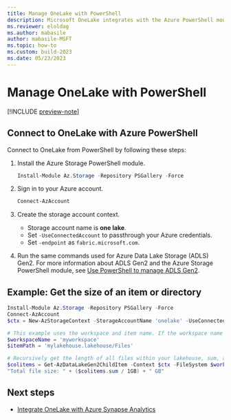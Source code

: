 ```yaml
---
title: Manage OneLake with PowerShell
description: Microsoft OneLake integrates with the Azure PowerShell module for data reading, writing, and management.
ms.reviewer: eloldag
ms.author: mabasile
author: mabasile-MSFT
ms.topic: how-to
ms.custom: build-2023
ms.date: 05/23/2023
---
```


# Manage OneLake with PowerShell

[!INCLUDE [preview-note](../includes/preview-note.md)]

## Connect to OneLake with Azure PowerShell

Connect to OneLake from PowerShell by following these steps:

1. Install the Azure Storage PowerShell module.

    ```powershell
    Install-Module Az.Storage -Repository PSGallery -Force
    ```

1. Sign in to your Azure account.

    ```powershell
    Connect-AzAccount
    ```

1. Create the storage account context.
   - Storage account name is **one lake**.
   - Set `-UseConnectedAccount` to passthrough your Azure credentials.
   - Set `-endpoint` as `fabric.microsoft.com`.

1. Run the same commands used for Azure Data Lake Storage (ADLS) Gen2. For more information about ADLS Gen2 and the Azure Storage PowerShell module, see [Use PowerShell to manage ADLS Gen2](/azure/storage/blobs/data-lake-storage-directory-file-acl-powershell).

## Example: Get the size of an item or directory

```powershell
Install-Module Az.Storage -Repository PSGallery -Force
Connect-AzAccount
$ctx = New-AzStorageContext -StorageAccountName 'onelake' -UseConnectedAccount -endpoint 'fabric.microsoft.com' 

# This example uses the workspace and item name. If the workspace name does not meet Azure Storage naming criteria (no special characters), you can use GUIDs instead.
$workspaceName = 'myworkspace'
$itemPath = 'mylakehouse.lakehouse/Files'

# Recursively get the length of all files within your lakehouse, sum, and convert to GB.
$colitems = Get-AzDataLakeGen2ChildItem -Context $ctx -FileSystem $workspaceName -Path $itemPath -Recurse -FetchProperty | Measure-Object -property Length -sum
"Total file size: " + ($colitems.sum / 1GB) + " GB"
```

## Next steps

- [Integrate OneLake with Azure Synapse Analytics](onelake-azure-synapse-analytics.md)
